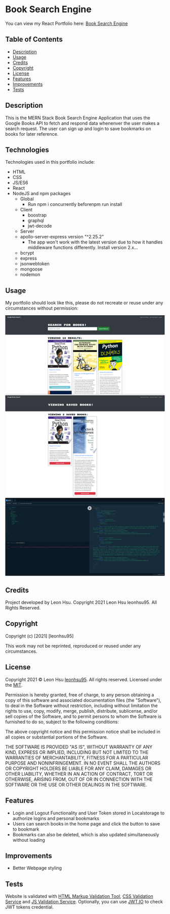 # Book Search Engine
You can view my React Portfolio here: [Book Search Engine]()

## Table of Contents

- [Description](#description)
- [Usage](#usage)
- [Credits](#credits)
- [Copyright](#copyright)
- [License](#license)
- [Features](#features)
- [Improvements](#improvements)
- [Tests](#tests)


## Description

This is the MERN Stack Book Search Engine Application that uses the Google Books API to fetch and respond data whenenver the user makes a search request. The user can sign up and login to save bookmarks on books for later reference.


## Technologies

Technologies used in this portfolio include:
 * HTML
 * CSS
 * JS/ES6
 * React
 * NodeJS and npm packages
    * Global
        * Run npm i concurrently beforenpm run install
    * Client
        * boostrap
        * graphql
        * jwt-decode
    * Server 
    * apollo-server-express version "^2.25.2"
        * The app won't work with the latest version due to how it handles middleware functions differently. Install version 2.x...
    * bcrypt
    * express
    * jsonwebtoken
    * mongoose
    * nodemon


## Usage

My portfolio should look like this, please do not recreate or reuse under any circumstances without permission:

 ![App Screenshot1](screenshots/screenshot1.png)
 ![App Screenshot2](screenshots/screenshot2.png)
 ![App Screenshot3](screenshots/screenshot3.png)

## Credits

Project developed by Leon Hsu. Copyright 2021 Leon Hsu leonhsu95. All Rights Reserved.

## Copyright

Copyright (c) [2021] [leonhsu95]

This work may not be reprinted, reproduced or reused under any circumstances.

## License

Copyright 2021 © Leon Hsu [leonhsu95](https://github.com/leonhsu95). All rights reserved.
Licensed under the [MIT](https://opensource.org/licenses/MIT).

Permission is hereby granted, free of charge, to any person obtaining a copy
of this software and associated documentation files (the "Software"), to deal
in the Software without restriction, including without limitation the rights
to use, copy, modify, merge, publish, distribute, sublicense, and/or sell
copies of the Software, and to permit persons to whom the Software is
furnished to do so, subject to the following conditions:

The above copyright notice and this permission notice shall be included in all
copies or substantial portions of the Software.

THE SOFTWARE IS PROVIDED "AS IS", WITHOUT WARRANTY OF ANY KIND, EXPRESS OR
IMPLIED, INCLUDING BUT NOT LIMITED TO THE WARRANTIES OF MERCHANTABILITY,
FITNESS FOR A PARTICULAR PURPOSE AND NONINFRINGEMENT. IN NO EVENT SHALL THE
AUTHORS OR COPYRIGHT HOLDERS BE LIABLE FOR ANY CLAIM, DAMAGES OR OTHER
LIABILITY, WHETHER IN AN ACTION OF CONTRACT, TORT OR OTHERWISE, ARISING FROM,
OUT OF OR IN CONNECTION WITH THE SOFTWARE OR THE USE OR OTHER DEALINGS IN THE
SOFTWARE.

## Features
- Login and Logout Functionality and User Token stored in Localstorage to authorize logins and personal bookmarks
- Users can search books in the home page and click the button to save to bookmark
- Bookmarks can also be deleted, which is also updated simultaneously without loading

## Improvements
- Better Webpage styling


## Tests

Website is validated with [HTML Markup Validation Tool](https://validator.w3.org/), [CSS Validation Service](https://jigsaw.w3.org/css-validator/) and [JS Validation Service](https://jshint.com/). Optionally,  you can use [JWT.IO](https://jwt.io/) to check JWT tokens credential.
